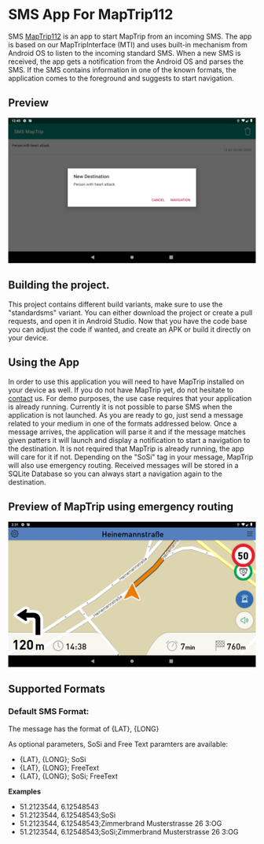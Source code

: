 # SMS App For MapTrip112

SMS [MapTrip112](https://www.maptrip.de/112) is an app to start MapTrip from an incoming SMS. The app is based on our MapTripInterface (MTI) and uses built-in mechanism from Android OS to listen to the incoming standard SMS. When a new SMS is received, the app gets a notification from the Android OS and parses the SMS. If the SMS contains information in one of the known formats, the application comes to the foreground and suggests to start navigation.

## Preview
![](readme_res/readme_main_screen.png)

## Building the project.

This project contains different build variants, make sure to use the "standardsms" variant. You can either download the project or create a pull requests, and open it in Android Studio. Now that you have the code base you can adjust the code if wanted, and create an APK or build it directly on your device.

## Using the App

In order to use this application you will need to have MapTrip installed on your device as well. If you do not have MapTrip yet, do not hesitate to [contact](https://www.infoware.de/kontakt/) us.
For demo purposes, the use case requires that your application is already running. Currently it is not possible to parse SMS when the application is not launched. As you are ready to go, just send a message related to your medium in one of the formats addressed below.
Once a message arrives, the application will parse it and if the message matches given patters it will launch and display a notification to start a navigation to the destination. It is not required that MapTrip is already running, the app will care for it if not. Depending on the "SoSi" tag in your message, MapTrip will also use emergency routing.
Received messages will be stored in a SQLite Database so you can always start a navigation again to the destination.

## Preview of MapTrip using emergency routing
![](readme_res/readme_emergency_routing.png)

## Supported Formats

### Default SMS Format:

The message has the format of {LAT}, {LONG}

As optional parameters, SoSi and Free Text paramters are available:
- {LAT}, {LONG}; SoSi
- {LAT}, {LONG}; FreeText
- {LAT}, {LONG}; SoSi; FreeText

**Examples**
- 51.2123544, 6.12548543
- 51.2123544, 6.12548543;SoSi
- 51.2123544, 6.12548543;Zimmerbrand Musterstrasse 26 3:OG
- 51.2123544, 6.12548543;SoSi;Zimmerbrand Musterstrasse 26 3:OG
